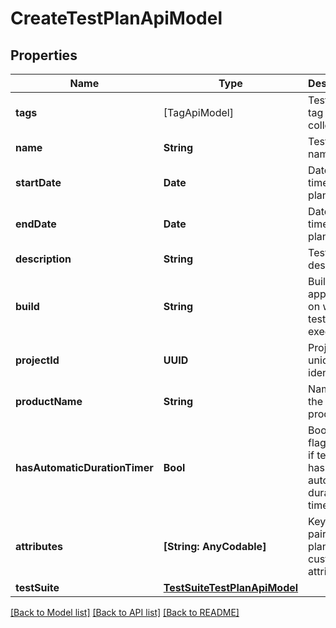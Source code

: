 # CreateTestPlanApiModel

## Properties
Name | Type | Description | Notes
------------ | ------------- | ------------- | -------------
**tags** | [TagApiModel] | Test plan tag names collection | [optional] 
**name** | **String** | Test plan name | 
**startDate** | **Date** | Date and time of test plan start | [optional] 
**endDate** | **Date** | Date and time of test plan end | [optional] 
**description** | **String** | Test plan description | [optional] 
**build** | **String** | Build of the application on which test plan is executed | [optional] 
**projectId** | **UUID** | Project unique identifier | 
**productName** | **String** | Name of the testing product | [optional] 
**hasAutomaticDurationTimer** | **Bool** | Boolean flag defines if test plan has automatic duration timer | [optional] 
**attributes** | **[String: AnyCodable]** | Key value pair of test plan custom attributes | 
**testSuite** | [**TestSuiteTestPlanApiModel**](TestSuiteTestPlanApiModel.md) |  | [optional] 

[[Back to Model list]](../README.md#documentation-for-models) [[Back to API list]](../README.md#documentation-for-api-endpoints) [[Back to README]](../README.md)


